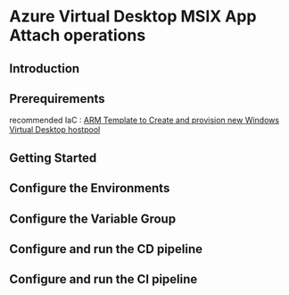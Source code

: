 # Azure Virtual Desktop MSIX App Attach operations

## Introduction
## Prerequirements

recommended IaC : [ARM Template to Create and provision new Windows Virtual Desktop hostpool](https://github.com/Azure/RDS-Templates/tree/master/ARM-wvd-templates)


## Getting Started
## Configure the Environments
## Configure the Variable Group
## Configure and run the CD pipeline
## Configure and run the CI pipeline
